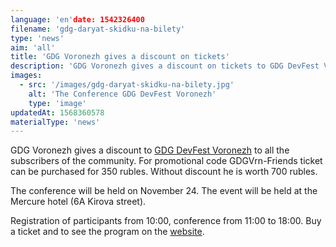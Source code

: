 ```yaml
---
language: 'en'date: 1542326400
filename: 'gdg-daryat-skidku-na-bilety'
type: 'news'
aim: 'all'
title: 'GDG Voronezh gives a discount on tickets'
description: 'GDG Voronezh gives a discount on tickets to GDG DevFest Voronezh'
images:
  - src: '/images/gdg-daryat-skidku-na-bilety.jpg'
    alt: 'The Conference GDG DevFest Voronezh'
    type: 'image'
updatedAt: 1568360578
materialType: 'news'
---
```

GDG Voronezh gives a discount to [GDG DevFest Voronezh](https://vk.com/gdg_devfest_voronezh) to all the subscribers of the community. For promotional code GDGVrn-Friends ticket can be purchased for 350 rubles. Without discount he is worth 700 rubles.

The conference will be held on November 24. The event will be held at the Mercure hotel (6A Kirova street).

Registration of participants from 10:00, conference from 11:00 to 18:00. Buy a ticket and to see the program on the [website](https://vk.cc/8EHGya).
